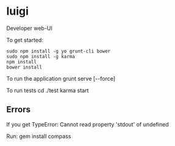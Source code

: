 luigi
=====

Developer web-UI

To get started:

    sudo npm install -g yo grunt-cli bower
    sudo npm install -g karma
    npm install  
    bower install  

To run the application
    grunt serve [--force]

To run tests
    cd ./test
    karma start

Errors
------
If you get 
   TypeError: Cannot read property 'stdout' of undefined

Run:
   gem install compass
